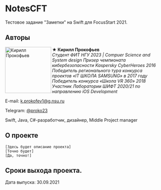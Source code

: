 # NotesCFT
Тестовое задание "Заметки" на Swift для FocusStart 2021.
## Авторы

<img src="https://habrastorage.org/webt/xn/wq/r_/xnwqr_c12neoliwun446oljbewq.png" alt="Кирилл Прокофьев" align="left" width="150"/>

**★ Кирилл Прокофьев**  
*Студент ФИТ НГУ 2023 | Compuer Science and System design* 
*Призер чемпионата кибербезопасности Kaspersky CyberHeroes 2016* 
*Победитель регионального тура конкурса проектов «IT ШКОЛА SAMSUNG» в 2017 году*   
*Победитель конкурса «Школа VR 360» 2018*  
*Участник Лаборатории ШИФТ 2020/21 по направлению iOS Development* 

E-mail:  k.prokofev1@g.nsu.ru

Telegram: [@proko23](https://t.me/proko23)

Swift, Java, C#-разработчик, дизайнер, Middle Project manager


## О проекте
    [Здесь будет описание проекта]
    [Точно будет]
    [Да, точно!]
   
## Сроки выхода проекта.
Дата выпуска: 30.09.2021 
